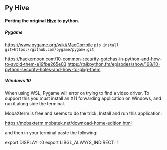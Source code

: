 ## Py Hive
#### Porting the original [Hive](https://github.com/Brentwish/hive/tree/master/hive) to python.

##### Pygame
https://www.pygame.org/wiki/MacCompile
`pip install git+https://github.com/pygame/pygame.git`

https://hackernoon.com/10-common-security-gotchas-in-python-and-how-to-avoid-them-e19fbe265e03
https://talkpython.fm/episodes/show/168/10-python-security-holes-and-how-to-plug-them


##### Windows 10

When using WSL, Pygame will error on trying to find a video driver. To support this you must install an X11 forwarding
application on Windows, and run it along side the terminal.

MobaXterm is free and seems to do the trick. Install and run this application:

https://mobaxterm.mobatek.net/download-home-edition.html

and then in your terminal paste the following:

export DISPLAY=:0
export LIBGL_ALWAYS_INDIRECT=1
